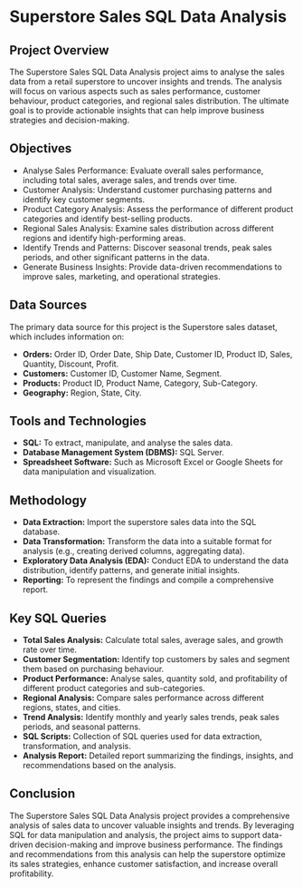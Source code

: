 # Superstore Sales SQL Data Analysis 
## Project Overview
  The Superstore Sales SQL Data Analysis project aims to analyse the sales data from a retail superstore to uncover insights and trends. The analysis will focus on various aspects such as sales performance, customer behaviour, product categories, and regional sales distribution. The ultimate goal is to provide actionable insights that can help improve business strategies and decision-making.

## Objectives
  + Analyse Sales Performance: Evaluate overall sales performance, including total sales, average sales, and trends over time.
  + Customer Analysis: Understand customer purchasing patterns and identify key customer segments.
  + Product Category Analysis: Assess the performance of different product categories and identify best-selling products.
  + Regional Sales Analysis: Examine sales distribution across different regions and identify high-performing areas.
  + Identify Trends and Patterns: Discover seasonal trends, peak sales periods, and other significant patterns in the data.
  + Generate Business Insights: Provide data-driven recommendations to improve sales, marketing, and operational strategies.
## Data Sources
  The primary data source for this project is the Superstore sales dataset, which includes information on:
  + **Orders:** Order ID, Order Date, Ship Date, Customer ID, Product ID, Sales, Quantity, Discount, Profit.
  + **Customers:** Customer ID, Customer Name, Segment.
  + **Products:** Product ID, Product Name, Category, Sub-Category.
  + **Geography:** Region, State, City.
## Tools and Technologies
  + **SQL:** To extract, manipulate, and analyse the sales data.
  + **Database Management System (DBMS):** SQL Server.
  + **Spreadsheet Software:**  Such as Microsoft Excel or Google Sheets for data manipulation and visualization.
## Methodology
  + **Data Extraction:** Import the superstore sales data into the SQL database.
  + **Data Transformation:** Transform the data into a suitable format for analysis (e.g., creating derived columns, aggregating data).
  + **Exploratory Data Analysis (EDA):** Conduct EDA to understand the data distribution, identify patterns, and generate initial insights.
  + **Reporting:** To represent the findings and compile a comprehensive report.
## Key SQL Queries
  + **Total Sales Analysis:** Calculate total sales, average sales, and growth rate over time.
  + **Customer Segmentation:** Identify top customers by sales and segment them based on purchasing behaviour.
  + **Product Performance:** Analyse sales, quantity sold, and profitability of different product categories and sub-categories.
  + **Regional Analysis:** Compare sales performance across different regions, states, and cities.
  + **Trend Analysis:** Identify monthly and yearly sales trends, peak sales periods, and seasonal patterns.
  + **SQL Scripts:** Collection of SQL queries used for data extraction, transformation, and analysis.
  + **Analysis Report:** Detailed report summarizing the findings, insights, and recommendations based on the analysis.
## Conclusion
The Superstore Sales SQL Data Analysis project provides a comprehensive analysis of sales data to uncover valuable insights and trends. By leveraging SQL for data manipulation and analysis, the project aims to support data-driven decision-making and improve business performance. The findings and recommendations from this analysis can help the superstore optimize its sales strategies, enhance customer satisfaction, and increase overall profitability.

  
